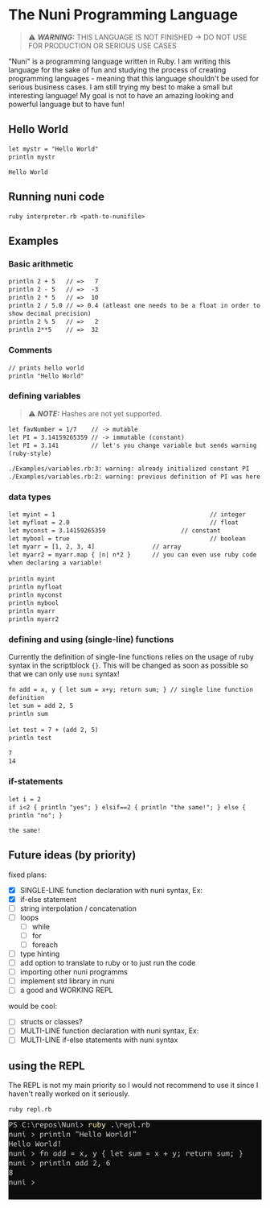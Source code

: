 # The Nuni Programming Language
> ⚠️ **_WARNING:_** THIS LANGUAGE IS NOT FINISHED -> DO NOT USE FOR PRODUCTION OR SERIOUS USE CASES

"Nuni" is a programming language written in Ruby. I am writing this language for the sake of fun and studying the process of creating programming languages - meaning that this language shouldn't be used for serious business cases. I am still trying my best to make a small but interesting language! My goal is not to have an amazing looking and powerful language but to have fun!

## Hello World
```
let mystr = "Hello World"
println mystr
```
```
Hello World
```
## Running nuni code
```
ruby interpreter.rb <path-to-nunifile>
```
## Examples
### Basic arithmetic
```
println 2 + 5   // =>   7
println 2 - 5   // =>  -3
println 2 * 5   // =>  10
println 2 / 5.0 // => 0.4 (atleast one needs to be a float in order to show decimal precision)
println 2 % 5   // =>   2
println 2**5    // =>  32
```

### Comments
```
// prints hello world
println "Hello World"
```

### defining variables
> ⚠️ **_NOTE:_** Hashes are not yet supported. 
```
let favNumber = 1/7    // -> mutable
let PI = 3.14159265359 // -> immutable (constant)
let PI = 3.141	       // let's you change variable but sends warning (ruby-style)
```
```
./Examples/variables.rb:3: warning: already initialized constant PI
./Examples/variables.rb:2: warning: previous definition of PI was here
```

### data types
```
let myint = 1                                           // integer
let myfloat = 2.0                                       // float
let myconst = 3.14159265359                     // constant
let mybool = true                                       // boolean
let myarr = [1, 2, 3, 4]                // array
let myarr2 = myarr.map { |n| n*2 }      // you can even use ruby code when declaring a variable!

println myint
println myfloat
println myconst
println mybool
println myarr
println myarr2
```

### defining and using (single-line) functions
Currently the definition of single-line functions relies on the usage of ruby syntax in the
scriptblock `{}`. This will be changed as soon as possible so that we can only use `nuni` syntax!
```
fn add = x, y { let sum = x+y; return sum; } // single line function definition
let sum = add 2, 5
println sum

let test = 7 + (add 2, 5)
println test
```
```
7
14
```

### if-statements
```
let i = 2
if i<2 { println "yes"; } elsif==2 { println "the same!"; } else { println "no"; }
```
```
the same!
```

## Future ideas (by priority)
fixed plans:
- [x] SINGLE-LINE function declaration with nuni syntax, Ex:
- [x] if-else statement
- [ ] string interpolation / concatenation
- [ ] loops
	- [ ] while
	- [ ] for
	- [ ] foreach
- [ ] type hinting
- [ ] add option to translate to ruby or to just run the code
- [ ] importing other nuni programms
- [ ] implement std library in nuni
- [ ] a good and WORKING REPL

would be cool:
- [ ] structs or classes?
- [ ] MULTI-LINE function declaration with nuni syntax, Ex:
- [ ] MULTI-LINE if-else statements with nuni syntax

## using the REPL
The REPL is not my main priority so I would not recommend to use it since I haven't really worked on it seriously. 
```
ruby repl.rb
```
![repl](./imgs/repl.png)
